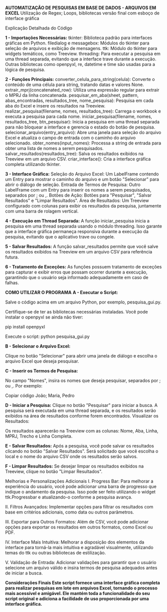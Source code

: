 **AUTOMATIZAÇÃO DE PESQUISAS EM BASE DE DADOS - ARQUIVOS EM EXCEL**
Utilização de Regex; Loops, bibliotecas
versão final com esboço de interface gráfica



Explicação Detalhada do Código 

**1 - Importações Necessárias:**
tkinter: Biblioteca padrão para interfaces gráficas em Python.
filedialog e messagebox: Módulos do tkinter para seleção de arquivos e exibição de mensagens.
ttk: Módulo do tkinter para widgets temáticos, como Treeview.
threading: Para executar a pesquisa em uma thread separada, evitando que a interface trave durante a execução.
Outras bibliotecas como openpyxl, re, datetime e time são usadas para a lógica de pesquisa.

**2 - Funções Principais:**
converter_celula_para_string(celula): Converte o conteúdo de uma célula para string, tratando datas e valores None.
extrair_mprj(concatenated_row): Utiliza uma expressão regular para extrair o MPRJ da linha concatenada.
pesquisar_em_aba(sheet, pattern, abas_encontradas, resultados_tree, nome_pesquisa): Pesquisa em cada aba do Excel e insere os resultados na Treeview.
realizar_pesquisa(filename, nomes, resultados_tree): Carrega o workbook e executa a pesquisa para cada nome.
iniciar_pesquisa(filename, nomes, resultados_tree, btn_pesquisar): Inicia a pesquisa em uma thread separada para não bloquear a interface e gerencia o estado do botão de pesquisa.
selecionar_arquivo(entry_arquivo): Abre uma janela para seleção do arquivo Excel e atualiza o campo de entrada com o caminho do arquivo selecionado.
obter_nomes(input_nomes): Processa a string de entrada para obter uma lista de nomes a serem pesquisados.
salvar_resultados(resultados_tree): Salva os resultados exibidos na Treeview em um arquivo CSV.
criar_interface(): Cria a interface gráfica completa utilizando tkinter.

**3 - Interface Gráfica:**
Seleção do Arquivo Excel: Um LabelFrame contendo um Entry para mostrar o caminho do arquivo e um botão "Selecionar" para abrir o diálogo de seleção.
Entrada de Termos de Pesquisa: Outro LabelFrame com um Entry para inserir os nomes a serem pesquisados, separados por ; ou ,.
Botões de Ação: Botões para "Pesquisar", "Salvar Resultados" e "Limpar Resultados".
Área de Resultados: Um Treeview configurado com colunas para exibir os resultados da pesquisa, juntamente com uma barra de rolagem vertical.

**4 - Execução em Thread Separada:**
A função iniciar_pesquisa inicia a pesquisa em uma thread separada usando o módulo threading. Isso garante que a interface gráfica permaneça responsiva durante a execução da pesquisa, evitando que o aplicativo trave ou congele.

**5 - Salvar Resultados:**
A função salvar_resultados permite que você salve os resultados exibidos na Treeview em um arquivo CSV para referência futura.

**6 - Tratamento de Exceções:**
As funções possuem tratamento de exceções para capturar e exibir erros que possam ocorrer durante a execução, garantindo que o usuário seja informado adequadamente em caso de falhas.

**COMO UTILIZAR O PROGRAMA**
**A - Executar o Script:**

Salve o código acima em um arquivo Python, por exemplo, pesquisa_gui.py.

Certifique-se de ter as bibliotecas necessárias instaladas. Você pode instalar o openpyxl se ainda não tiver:

pip install openpyxl

Execute o script:
python pesquisa_gui.py

**B - Selecionar o Arquivo Excel:**

Clique no botão "Selecionar" para abrir uma janela de diálogo e escolha o arquivo Excel que deseja pesquisar.

**C - Inserir os Termos de Pesquisa:**

No campo "Nomes", insira os nomes que deseja pesquisar, separados por ; ou ,. Por exemplo:

Copiar código
João; Maria, Pedro

**D - Iniciar a Pesquisa:**
Clique no botão "Pesquisar" para iniciar a busca. A pesquisa será executada em uma thread separada, e os resultados serão exibidos na área de resultados conforme forem encontrados.
Visualizar os Resultados:

Os resultados aparecerão na Treeview com as colunas: Nome, Aba, Linha, MPRJ, Trecho e Linha Completa.

**E - Salvar Resultados:**
Após a pesquisa, você pode salvar os resultados clicando no botão "Salvar Resultados". Será solicitado que você escolha o local e o nome do arquivo CSV onde os resultados serão salvos.

**F - Limpar Resultados:**
Se desejar limpar os resultados exibidos na Treeview, clique no botão "Limpar Resultados".

Melhorias e Personalizações Adicionais
I. Progress Bar:
Para melhorar a experiência do usuário, você pode adicionar uma barra de progresso que indique o andamento da pesquisa. Isso pode ser feito utilizando o widget ttk.Progressbar e atualizando-o conforme a pesquisa avança.

II. Filtros Avançados:
Implementar opções para filtrar os resultados com base em critérios adicionais, como data ou outros parâmetros.

III. Exportar para Outros Formatos:
Além de CSV, você pode adicionar opções para exportar os resultados em outros formatos, como Excel ou PDF.

IV. Interface Mais Intuitiva:
Melhorar a disposição dos elementos da interface para torná-la mais intuitiva e agradável visualmente, utilizando temas do ttk ou outras bibliotecas de estilização.

V. Validação de Entrada:
Adicionar validações para garantir que o usuário selecione um arquivo válido e insira termos de pesquisa adequados antes de iniciar a busca.

**Considerações Finais
Este script fornece uma interface gráfica completa para realizar pesquisas em lote em arquivos Excel, tornando o processo mais acessível e amigável. Ele mantém toda a funcionalidade do seu script original e adiciona a facilidade de uso proporcionada por uma interface gráfica.**
